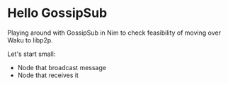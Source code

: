 # Hello GossipSub

Playing around with GossipSub in Nim to check feasibility of moving over Waku to libp2p.

Let's start small:
- Node that broadcast message
- Node that receives it
